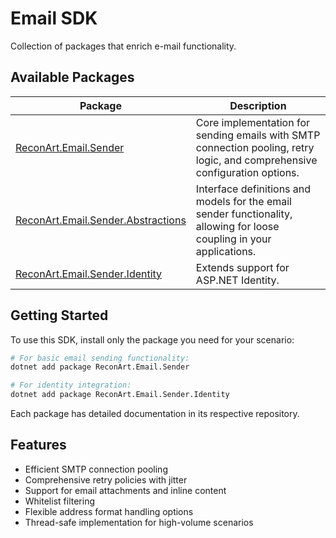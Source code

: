 # Email SDK

Collection of packages that enrich e-mail functionality.

## Available Packages

| Package | Description |
|---------|-------------|
| [ReconArt.Email.Sender](https://github.com/ReconArt/email-sdk/tree/main/src/EmailSender/Email.Sender) | Core implementation for sending emails with SMTP connection pooling, retry logic, and comprehensive configuration options. |
| [ReconArt.Email.Sender.Abstractions](https://github.com/ReconArt/email-sdk/tree/main/src/EmailSender/Email.Sender.Abstractions) | Interface definitions and models for the email sender functionality, allowing for loose coupling in your applications. |
| [ReconArt.Email.Sender.Identity](https://github.com/ReconArt/email-sdk/tree/main/src/EmailSender/Email.Sender.Identity) | Extends support for ASP.NET Identity. |

## Getting Started

To use this SDK, install only the package you need for your scenario:

```bash
# For basic email sending functionality:
dotnet add package ReconArt.Email.Sender

# For identity integration:
dotnet add package ReconArt.Email.Sender.Identity
```

Each package has detailed documentation in its respective repository.

## Features

- Efficient SMTP connection pooling
- Comprehensive retry policies with jitter
- Support for email attachments and inline content
- Whitelist filtering
- Flexible address format handling options
- Thread-safe implementation for high-volume scenarios
